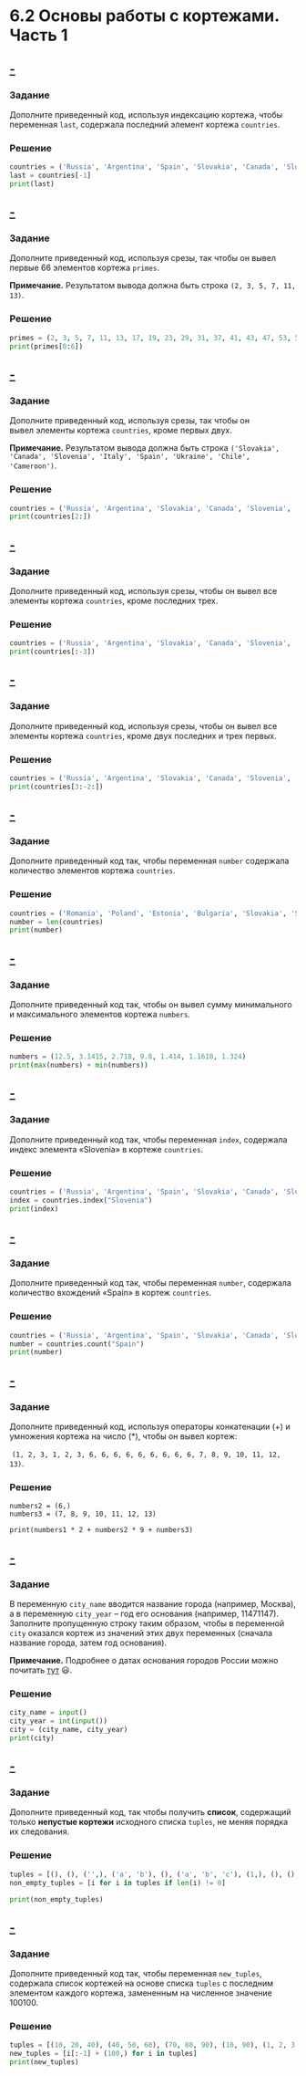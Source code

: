 # 6.2 Основы работы с кортежами. Часть 1
## [-](https://stepik.org/lesson/444816/step/4?unit=434982)
### Задание
Дополните приведенный код, используя индексацию кортежа, чтобы переменная `last`, содержала последний элемент кортежа `countries`.

### Решение
```python
countries = ('Russia', 'Argentina', 'Spain', 'Slovakia', 'Canada', 'Slovenia', 'Italy')
last = countries[-1]
print(last)
```

## [-](https://stepik.org/lesson/444816/step/5?unit=434982)
### Задание
Дополните приведенный код, используя срезы, так чтобы он вывел первые 66 элементов кортежа `primes`.

**Примечание.** Результатом вывода должна быть строка `(2, 3, 5, 7, 11, 13)`.

### Решение
```python
primes = (2, 3, 5, 7, 11, 13, 17, 19, 23, 29, 31, 37, 41, 43, 47, 53, 59, 61, 67, 71) 
print(primes[0:6])
```

## [-](https://stepik.org/lesson/444816/step/6?unit=434982)
### Задание
Дополните приведенный код, используя срезы, так чтобы он вывел элементы кортежа `countries`, кроме первых двух.

**Примечание.** Результатом вывода должна быть строка `('Slovakia', 'Canada', 'Slovenia', 'Italy', 'Spain', 'Ukraine', 'Chile', 'Cameroon')`.

### Решение
```python
countries = ('Russia', 'Argentina', 'Slovakia', 'Canada', 'Slovenia', 'Italy', 'Spain', 'Ukraine', 'Chile', 'Cameroon')
print(countries[2:])
```

## [-](https://stepik.org/lesson/444816/step/7?unit=434982)
### Задание
Дополните приведенный код, используя срезы, чтобы он вывел все элементы кортежа `countries`, кроме последних трех.

### Решение
```python
countries = ('Russia', 'Argentina', 'Slovakia', 'Canada', 'Slovenia', 'Italy', 'Spain', 'Ukraine', 'Chile', 'Cameroon')
print(countries[:-3])
```

## [-](https://stepik.org/lesson/444816/step/8?unit=434982)
### Задание
Дополните приведенный код, используя срезы, чтобы он вывел все элементы кортежа `countries`, кроме двух последних и трех первых.

### Решение
```python
countries = ('Russia', 'Argentina', 'Slovakia', 'Canada', 'Slovenia', 'Italy', 'Spain', 'Ukraine', 'Chile', 'Cameroon')
print(countries[3:-2:])
```

## [-](https://stepik.org/lesson/444816/step/9?unit=434982)
### Задание
Дополните приведенный код так, чтобы переменная `number` содержала количество элементов кортежа `countries`.

### Решение
```python
countries = ('Romania', 'Poland', 'Estonia', 'Bulgaria', 'Slovakia', 'Slovenia', 'Hungary')
number = len(countries)
print(number)
```

## [-](https://stepik.org/lesson/444816/step/10?unit=434982)
### Задание
Дополните приведенный код так, чтобы он вывел сумму минимального и максимального элементов кортежа `numbers`.

### Решение
```python
numbers = (12.5, 3.1415, 2.718, 9.8, 1.414, 1.1618, 1.324)
print(max(numbers) + min(numbers))
```

## [-](https://stepik.org/lesson/444816/step/11?unit=434982)
### Задание
Дополните приведенный код так, чтобы переменная `index`, содержала индекс элемента «Slovenia» в кортеже `countries`.

### Решение
```python
countries = ('Russia', 'Argentina', 'Spain', 'Slovakia', 'Canada', 'Slovenia', 'Italy')
index = countries.index("Slovenia")
print(index)
```

## [-](https://stepik.org/lesson/444816/step/12?unit=434982)
### Задание
Дополните приведенный код так, чтобы переменная `number`, содержала количество вхождений «Spain» в кортеж `countries`.

### Решение
```python
countries = ('Russia', 'Argentina', 'Spain', 'Slovakia', 'Canada', 'Slovenia', 'Italy', 'Spain', 'Ukraine', 'Chile', 'Spain', 'Cameroon')
number = countries.count("Spain")
print(number)
```

## [-](https://stepik.org/lesson/444816/step/13?unit=434982)
### Задание
Дополните приведенный код, используя операторы конкатенации (+) и умножения кортежа на число (*), чтобы он вывел кортеж:

 `(1, 2, 3, 1, 2, 3, 6, 6, 6, 6, 6, 6, 6, 6, 6, 7, 8, 9, 10, 11, 12, 13)`.

### Решение
```pythonnumbers1 = (1, 2, 3)
numbers2 = (6,)
numbers3 = (7, 8, 9, 10, 11, 12, 13)

print(numbers1 * 2 + numbers2 * 9 + numbers3)
```

## [-](https://stepik.org/lesson/444816/step/14?unit=434982)
### Задание
В переменную `city_name` вводится название города (например, Москва), а в переменную `city_year` – год его основания (например, 11471147). Заполните пропущенную строку таким образом, чтобы в переменной `city` оказался кортеж из значений этих двух переменных (сначала название города, затем год основания).

**Примечание.** Подробнее о датах основания городов России можно почитать [тут](https://www.sl-24.ru/god-osnovaniya-gorodov.htm) 😃.

### Решение
```python
city_name = input()
city_year = int(input())
city = (city_name, city_year)
print(city)
```

## [-](https://stepik.org/lesson/444816/step/15?unit=434982)
### Задание
Дополните приведенный код, так чтобы получить **список**, содержащий только **непустые кортежи** исходного списка `tuples`, не меняя порядка их следования.

### Решение
```python
tuples = [(), (), ('',), ('a', 'b'), (), ('a', 'b', 'c'), (1,), (), (), ('d',), ('', ''), ()]
non_empty_tuples = [i for i in tuples if len(i) != 0]

print(non_empty_tuples)
```

## [-](https://stepik.org/lesson/444816/step/16?unit=434982)
### Задание
Дополните приведенный код так, чтобы переменная `new_tuples`, содержала список кортежей на основе списка `tuples` с последним элементом каждого кортежа, замененным на численное значение 100100.

### Решение
```python
tuples = [(10, 20, 40), (40, 50, 60), (70, 80, 90), (10, 90), (1, 2, 3, 4), (5, 6, 10, 2, 1, 77)]
new_tuples = [i[:-1] + (100,) for i in tuples]
print(new_tuples)
```
